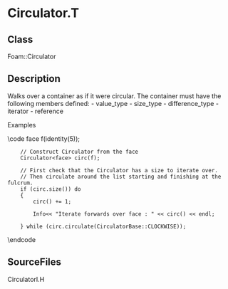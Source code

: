# Circulator.T 
## Class
Foam::Circulator

## Description
Walks over a container as if it were circular. The container must have the
following members defined:
        - value_type
        - size_type
        - difference_type
        - iterator
        - reference

Examples

\code
        face f(identity(5));

        // Construct Circulator from the face
        Circulator<face> circ(f);

        // First check that the Circulator has a size to iterate over.
        // Then circulate around the list starting and finishing at the fulcrum.
        if (circ.size()) do
        {
            circ() += 1;

            Info<< "Iterate forwards over face : " << circ() << endl;

        } while (circ.circulate(CirculatorBase::CLOCKWISE));
\endcode

## SourceFiles
CirculatorI.H

